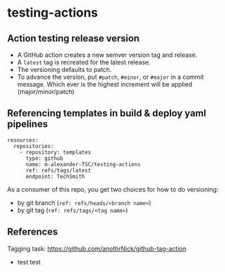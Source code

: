 # testing-actions

## Action testing release version
- A GitHub action creates a new semver version tag and release.  
- A `latest` tag is recreated for the latest release.
- The versioning defaults to patch.  
- To advance the version, put `#patch`, `#minor`, or `#major` in a commit message.  Which ever is the highest increment will be applied (major/minor/patch)
 
## Referencing templates in build & deploy yaml pipelines
```
resources:
  repositories:
    - repository: templates
      type: github
      name: m-alexander-TSC/testing-actions
      ref: refs/tags/latest
      endpoint: TechSmith
```
As a consumer of this repo, you get two choices for how to do versioning:
- by git branch (`ref: refs/heads/<branch name>`)
- by git tag (`ref: refs/tags/<tag name>`)

## References
Tagging task: https://github.com/anothrNick/github-tag-action

- test
test